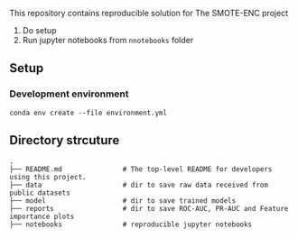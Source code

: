 This repository contains reproducible solution for The SMOTE-ENC project

1. Do setup
2. Run jupyter notebooks from `nnotebooks` folder


## Setup

### Development environment

`conda env create --file environment.yml`

## Directory strcuture

    .
    ├── README.md               # The top-level README for developers using this project.
    ├── data                    # dir to save raw data received from public datasets
    ├── model                   # dir to save trained models
    ├── reports                 # dir to save ROC-AUC, PR-AUC and Feature importance plots
    ├── notebooks               # reproducible jupyter notebooks
